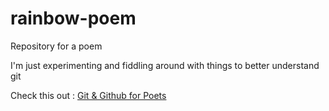 # rainbow-poem

Repository for a poem

I'm just experimenting and fiddling around with things to better understand git

Check this out : [Git & Github for Poets](https://www.youtube.com/playlist?list=PLRqwX-V7Uu6ZF9C0YMKuns9sLDzK6zoiV) 
